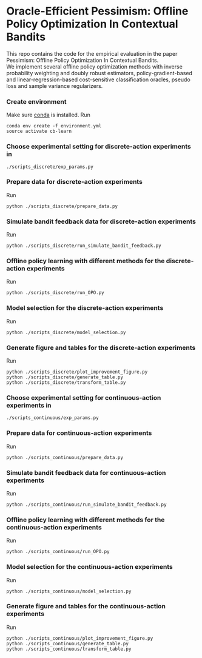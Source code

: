 # Oracle-Efficient Pessimism: Offline Policy Optimization In Contextual Bandits

This repo contains the code for the empirical evaluation in the paper Pessimism: Offline Policy Optimization In Contextual Bandits.  
We implement several offline policy optimization methods with inverse probability weighting and doubly robust estimators, policy-gradient-based and linear-regression-based cost-sensitive classification oracles, pseudo loss and sample variance regularizers. 

### Create environment

Make sure [conda](https://docs.conda.io/en/latest/) is installed. Run
```angular2html
conda env create -f environment.yml
source activate cb-learn
```

### Choose experimental setting for discrete-action experiments in 
```angular2html
./scripts_discrete/exp_params.py
```


### Prepare data for discrete-action experiments

Run
```angular2html
python ./scripts_discrete/prepare_data.py
```

### Simulate bandit feedback data for discrete-action experiments

Run
```angular2html
python ./scripts_discrete/run_simulate_bandit_feedback.py
```

### Offline policy learning with different methods for the discrete-action experiments

Run
```angular2html
python ./scripts_discrete/run_OPO.py
```

### Model selection for the discrete-action experiments

Run

```angular2html
python ./scripts_discrete/model_selection.py
```

### Generate figure and tables for the discrete-action experiments

Run

```angular2html
python ./scripts_discrete/plot_improvement_figure.py
python ./scripts_discrete/generate_table.py
python ./scripts_discrete/transform_table.py
```


### Choose experimental setting for continuous-action experiments in 
```angular2html
./scripts_continuous/exp_params.py
```


### Prepare data for continuous-action experiments

Run
```angular2html
python ./scripts_continuous/prepare_data.py
```

### Simulate bandit feedback data for continuous-action experiments

Run
```angular2html
python ./scripts_continuous/run_simulate_bandit_feedback.py
```

### Offline policy learning with different methods for the continuous-action experiments

Run
```angular2html
python ./scripts_continuous/run_OPO.py
```

### Model selection for the continuous-action experiments

Run

```angular2html
python ./scripts_continuous/model_selection.py
```

### Generate figure and tables for the continuous-action experiments

Run

```angular2html
python ./scripts_continuous/plot_improvement_figure.py
python ./scripts_continuous/generate_table.py
python ./scripts_continuous/transform_table.py
```